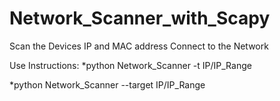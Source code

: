 # Network_Scanner_with_Scapy
Scan the Devices IP and MAC address Connect to the Network

Use Instructions:
*python Network_Scanner   -t IP/IP_Range



*python Network_Scanner --target IP/IP_Range
